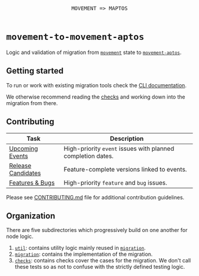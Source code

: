 <div align="center">
  <pre>
MOVEMENT => MAPTOS
  </pre>
</div>

# `movement-to-movement-aptos`

Logic and validation of migration from [`movement`](https://github.com/movementlabsxyz/movement) state to [`movement-aptos`](https://github.com/movementlabsxyz/movement-aptos-core).

## Getting started
To run or work with existing migration tools check the [CLI documentation](./docs/cli/README.md).

We otherwise recommend reading the [checks](./checks/README.md) and working down into the migration from there.

## Contributing

| Task | Description |
|------|-------------|
| [Upcoming Events](https://github.com/movementlabsxyz/movement-migration/issues?q=is%3Aissue%20state%3Aopen%20label%3Apriority%3Ahigh%2Cpriority%3Amedium%20label%3Aevent) | High-priority `event` issues with planned completion dates. |
| [Release Candidates](https://github.com/movementlabsxyz/movement-migration/issues?q=is%3Aissue%20state%3Aopen%20label%3Arelease-candidate%20) | Feature-complete versions linked to events. |
| [Features & Bugs](https://github.com/movementlabsxyz/movement-migration/issues?q=is%3Aissue%20state%3Aopen%20label%3Afeature%2Cbug%20label%3Apriority%3Aurgent%2Cpriority%3Ahigh) | High-priority `feature` and `bug` issues. |

Please see [CONTRIBUTING.md](CONTRIBUTING.md) file for additional contribution guidelines.

## Organization

There are five subdirectories which progressively build on one another for node logic.

1. [`util`](./util): contains utility logic mainly reused in [`migration`](./migration).
2. [`migration`](./migration): contains the implementation of the migration.
3. [`checks`](./checks): contains checks cover the cases for the migration. We don't call these tests so as not to confuse with the strictly defined testing logic. 
